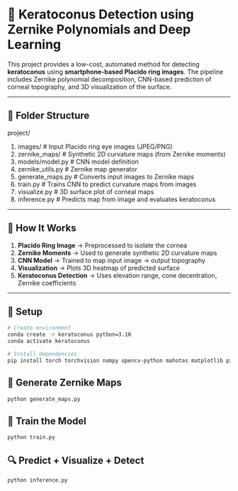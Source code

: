 # 🧠 Keratoconus Detection using Zernike Polynomials and Deep Learning

This project provides a low-cost, automated method for detecting **keratoconus** using **smartphone-based Placido ring images**. The pipeline includes Zernike polynomial decomposition, CNN-based prediction of corneal topography, and 3D visualization of the surface.

---

## 📁 Folder Structure

project/
1. images/                              # Input Placido ring eye images (JPEG/PNG)
2. zernike_maps/                        # Synthetic 2D curvature maps (from Zernike moments)
3. models/model.py                      # CNN model definition
4. zernike_utils.py                     # Zernike map generator
5. generate_maps.py                     # Converts input images to Zernike maps
6. train.py                             # Trains CNN to predict curvature maps from images
7. visualize.py                         # 3D surface plot of corneal maps
8. inference.py                         # Predicts map from image and evaluates keratoconus

---

## 🧪 How It Works

1. **Placido Ring Image** → Preprocessed to isolate the cornea  
2. **Zernike Moments** → Used to generate synthetic 2D curvature maps  
3. **CNN Model** → Trained to map input image → output topography  
4. **Visualization** → Plots 3D heatmap of predicted surface  
5. **Keratoconus Detection** → Uses elevation range, cone decentration, Zernike coefficients

---

## 🚀 Setup

```bash
# Create environment
conda create -n keratoconus python=3.10
conda activate keratoconus

# Install dependencies
pip install torch torchvision numpy opencv-python mahotas matplotlib pillow
```

## 🔧 Generate Zernike Maps

```bash
python generate_maps.py
```

## 🧠 Train the Model

```bash
python train.py
```

## 🔍 Predict + Visualize + Detect

```bash
python inference.py
```